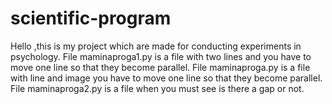 # scientific-program
Hello ,this is my project which are made for conducting experiments in psychology.
File maminaproga1.py is a file with two lines and you have to move one line so that they become parallel.
File maminaproga.py is a file with  line and image  you have to move one line so that they become parallel.
File maminaproga2.py is a file when you must see is there a gap or not.
